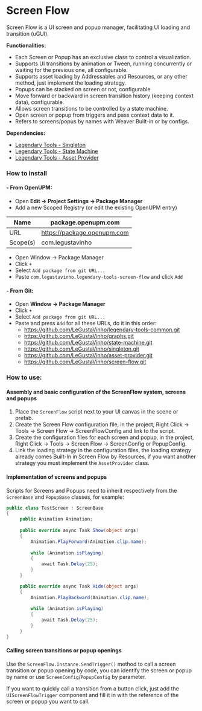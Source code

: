 # Screen Flow

Screen Flow is a UI screen and popup manager, facilitating UI loading and transition (uGUI).

**Functionalities:**

- Each Screen or Popup has an exclusive class to control a visualization.
- Supports UI transitions by animation or Tween, running concurrently or waiting for the previous one, all configurable.
- Supports asset loading by Addressables and Resources, or any other method, just implement the loading strategy.
- Popups can be stacked on screen or not, configurable
- Move forward or backward in screen transition history (keeping context data), configurable.
- Allows screen transitions to be controlled by a state machine.
- Open screen or popup from triggers and pass context data to it.
- Refers to screens/popus by names with Weaver Built-in or by configs.

**Dependencies:**

- [Legendary Tools - Singleton](https://github.com/LeGustaVinho/singleton "Legendary Tools - Singleton")
- [Legendary Tools - State Machine](https://github.com/LeGustaVinho/state-machine "Legendary Tools - State Machine")
- [Legendary Tools - Asset Provider](https://github.com/LeGustaVinho/asset-provider "Legendary Tools - Asset Provider")

### How to install

#### - From OpenUPM: 

- Open **Edit -> Project Settings -> Package Manager**
- Add a new Scoped Registry (or edit the existing OpenUPM entry) 

| Name  | package.openupm.com  |
| ------------ | ------------ |
| URL  | https://package.openupm.com  |
| Scope(s)  | com.legustavinho  |

- Open Window -> Package Manager
- Click `+`
- Select `Add package from git URL...`
- Paste `com.legustavinho.legendary-tools-screen-flow` and click `Add`

#### - From Git: 
- Open **Window -> Package Manager**
- Click `+`
- Select `Add package from git URL...`
- Paste and press `Add` for all these URLs, do it in this order:
	- https://github.com/LeGustaVinho/legendary-tools-common.git
	- https://github.com/LeGustaVinho/graphs.git
	- https://github.com/LeGustaVinho/state-machine.git
	- https://github.com/LeGustaVinho/singleton.git
	- https://github.com/LeGustaVinho/asset-provider.git
	- https://github.com/LeGustaVinho/screen-flow.git

### How to use:

#### Assembly and basic configuration of the ScreenFlow system, screens and popups

1. Place the `ScreenFlow` script next to your UI canvas in the scene or prefab.
2. Create the Screen Flow configuration file, in the project, Right Click -> Tools -> Screen Flow -> ScreenFlowConfig and link to the script.
3. Create the configuration files for each screen and popup, in the project, Right Click -> Tools -> Screen Flow -> ScreenConfig or PopupConfig.
4. Link the loading strategy in the configuration files, the loading strategy already comes Built-In in Screen Flow by Resources, if you want another strategy you must implement the `AssetProvider` class.

#### Implementation of screens and popups

Scripts for Screens and Popups need to inherit respectively from the `ScreenBase` and `PopupBase` classes, for example:

```csharp
public class TestScreen : ScreenBase
{
     public Animation Animation;
    
     public override async Task Show(object args)
     {
         Animation.PlayForward(Animation.clip.name);
        
         while (Animation.isPlaying)
         {
             await Task.Delay(25);
         }
     }

     public override async Task Hide(object args)
     {
         Animation.PlayBackward(Animation.clip.name);
        
         while (Animation.isPlaying)
         {
             await Task.Delay(25);
         }
     }
}
```

#### Calling screen transitions or popup openings

Use the `ScreenFlow.Instance.SendTrigger()` method to call a screen transition or popup opening by code, you can identify the screen or popup by name or use `ScreenConfig`/`PopupConfig` by parameter.

If you want to quickly call a transition from a button click, just add the `UIScreenFlowTrigger` component and fill it in with the reference of the screen or popup you want to call.